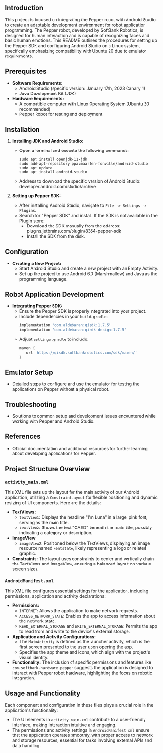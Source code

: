 ## Introduction

This project is focused on integrating the Pepper robot with Android Studio to create an adaptable development environment for robot application programming. The Pepper robot, developed by SoftBank Robotics, is designed for human interaction and is capable of recognizing faces and basic human emotions. This README outlines the procedures for setting up the Pepper SDK and configuring Android Studio on a Linux system, specifically emphasizing compatibility with Ubuntu 20 due to emulator requirements.

## Prerequisites

- **Software Requirements:**
  - Android Studio (specific version: January 17th, 2023 Canary 1)
  - Java Development Kit (JDK)
- **Hardware Requirements:**
  - A compatible computer with Linux Operating System (Ubuntu 20 recommended)
  - Pepper Robot for testing and deployment

## Installation

1. **Installing JDK and Android Studio:**
   - Open a terminal and execute the following commands:
     ```
     sudo apt install openjdk-11-jdk
     sudo add-apt-repository ppa:maarten-fonville/android-studio
     sudo apt update
     sudo apt install android-studio
     ```
   - Address to download the specific version of Android Studio: developer.android.com/studio/archive

2. **Setting up Pepper SDK:**
   - After installing Android Studio, navigate to `File -> Settings -> Plugins`.
   - Search for "Pepper SDK" and install. If the SDK is not available in the Plugin store:
     - Download the SDK manually from the address: plugins.jetbrains.com/plugin/8354-pepper-sdk
     - Install the SDK from the disk.

## Configuration

- **Creating a New Project:**
  - Start Android Studio and create a new project with an Empty Activity.
  - Set up the project to use Android 6.0 (Marshmallow) and Java as the programming language.

## Robot Application Development

- **Integrating Pepper SDK:**
  - Ensure the Pepper SDK is properly integrated into your project.
  - Include dependencies in your `build.gradle`:
    ```groovy
    implementation 'com.aldebaran:qisdk:1.7.5'
    implementation 'com.aldebaran:qisdk-design:1.7.5'
    ```
  - Adjust `settings.gradle` to include:
    ```groovy
    maven {
       url 'https://qisdk.softbankrobotics.com/sdk/maven/'
    }
    ```

## Emulator Setup

- Detailed steps to configure and use the emulator for testing the applications on Pepper without a physical robot.

## Troubleshooting

- Solutions to common setup and development issues encountered while working with Pepper and Android Studio.

## References

- Official documentation and additional resources for further learning about developing applications for Pepper.

## Project Structure Overview

### `activity_main.xml`

This XML file sets up the layout for the main activity of our Android application, utilizing a `ConstraintLayout` for flexible positioning and dynamic resizing of UI components. Here are the details:

- **TextViews:**
  - `textView1`: Displays the headline "I'm Luna" in a large, pink font, serving as the main title.
  - `textView2`: Shows the text "CAED" beneath the main title, possibly indicating a category or description.
- **ImageView:**
  - `imageView2`: Positioned below the TextViews, displaying an image resource named `kentstate`, likely representing a logo or related graphic.
- **Constraints:** The layout uses constraints to center and vertically chain the TextViews and ImageView, ensuring a balanced layout on various screen sizes.

### `AndroidManifest.xml`

This XML file configures essential settings for the application, including permissions, application and activity declarations:

- **Permissions:**
  - `INTERNET`: Allows the application to make network requests.
  - `ACCESS_NETWORK_STATE`: Enables the app to access information about the network state.
  - `READ_EXTERNAL_STORAGE` and `WRITE_EXTERNAL_STORAGE`: Permits the app to read from and write to the device's external storage.
- **Application and Activity Configurations:**
  - The `MainActivity` is defined as the launcher activity, which is the first screen presented to the user upon opening the app.
  - Specifies the app theme and icons, which align with the project's visual identity.
- **Functionality:** The inclusion of specific permissions and features like `com.softbank.hardware.pepper` suggests the application is designed to interact with Pepper robot hardware, highlighting the focus on robotic integration.

## Usage and Functionality

Each component and configuration in these files plays a crucial role in the application's functionality:
- The UI elements in `activity_main.xml` contribute to a user-friendly interface, making interaction intuitive and engaging.
- The permissions and activity settings in `AndroidManifest.xml` ensure that the application operates smoothly, with proper access to network and storage resources, essential for tasks involving external APIs and data handling.


